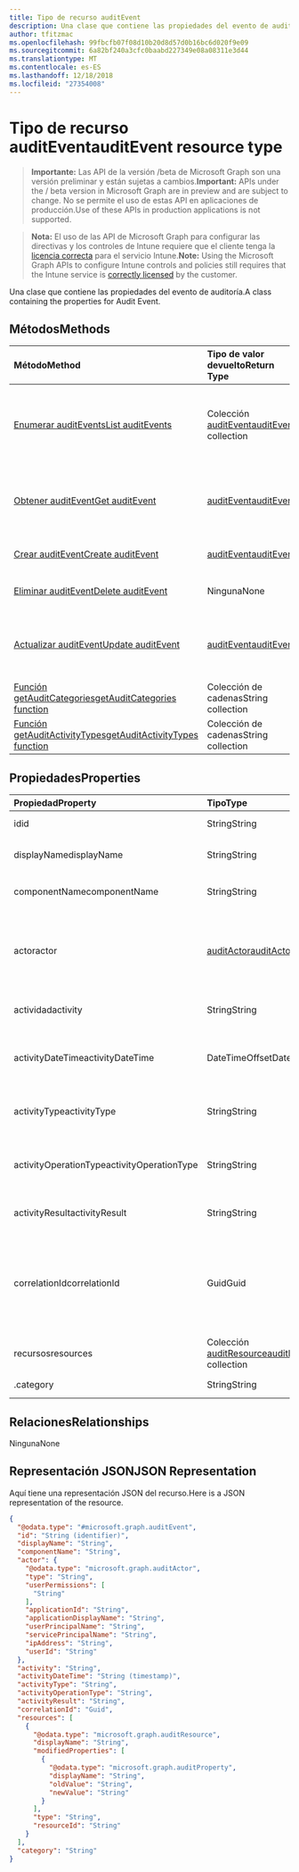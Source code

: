 ```yaml
---
title: Tipo de recurso auditEvent
description: Una clase que contiene las propiedades del evento de auditoría.
author: tfitzmac
ms.openlocfilehash: 99fbcfb07f08d10b20d8d57d0b16bc6d020f9e09
ms.sourcegitcommit: 6a82bf240a3cfc0baabd227349e08a08311e3d44
ms.translationtype: MT
ms.contentlocale: es-ES
ms.lasthandoff: 12/18/2018
ms.locfileid: "27354008"
---
```

# <a name="auditevent-resource-type"></a><span data-ttu-id="ca863-103">Tipo de recurso auditEvent</span><span class="sxs-lookup"><span data-stu-id="ca863-103">auditEvent resource type</span></span>

> <span data-ttu-id="ca863-104">**Importante:** Las API de la versión /beta de Microsoft Graph son una versión preliminar y están sujetas a cambios.</span><span class="sxs-lookup"><span data-stu-id="ca863-104">**Important:** APIs under the / beta version in Microsoft Graph are in preview and are subject to change.</span></span> <span data-ttu-id="ca863-105">No se permite el uso de estas API en aplicaciones de producción.</span><span class="sxs-lookup"><span data-stu-id="ca863-105">Use of these APIs in production applications is not supported.</span></span>

> <span data-ttu-id="ca863-106">**Nota:** El uso de las API de Microsoft Graph para configurar las directivas y los controles de Intune requiere que el cliente tenga la [licencia correcta](https://go.microsoft.com/fwlink/?linkid=839381) para el servicio Intune.</span><span class="sxs-lookup"><span data-stu-id="ca863-106">**Note:** Using the Microsoft Graph APIs to configure Intune controls and policies still requires that the Intune service is [correctly licensed](https://go.microsoft.com/fwlink/?linkid=839381) by the customer.</span></span>

<span data-ttu-id="ca863-107">Una clase que contiene las propiedades del evento de auditoría.</span><span class="sxs-lookup"><span data-stu-id="ca863-107">A class containing the properties for Audit Event.</span></span>
## <a name="methods"></a><span data-ttu-id="ca863-108">Métodos</span><span class="sxs-lookup"><span data-stu-id="ca863-108">Methods</span></span>
|<span data-ttu-id="ca863-109">Método</span><span class="sxs-lookup"><span data-stu-id="ca863-109">Method</span></span>|<span data-ttu-id="ca863-110">Tipo de valor devuelto</span><span class="sxs-lookup"><span data-stu-id="ca863-110">Return Type</span></span>|<span data-ttu-id="ca863-111">Descripción</span><span class="sxs-lookup"><span data-stu-id="ca863-111">Description</span></span>|
|:---|:---|:---|
|[<span data-ttu-id="ca863-112">Enumerar auditEvents</span><span class="sxs-lookup"><span data-stu-id="ca863-112">List auditEvents</span></span>](../api/intune-auditing-auditevent-list.md)|<span data-ttu-id="ca863-113">Colección [auditEvent](../resources/intune-auditing-auditevent.md)</span><span class="sxs-lookup"><span data-stu-id="ca863-113">[auditEvent](../resources/intune-auditing-auditevent.md) collection</span></span>|<span data-ttu-id="ca863-114">Enumere las propiedades y las relaciones de los objetos [auditEvent](../resources/intune-auditing-auditevent.md).</span><span class="sxs-lookup"><span data-stu-id="ca863-114">List properties and relationships of the [auditEvent](../resources/intune-auditing-auditevent.md) objects.</span></span>|
|[<span data-ttu-id="ca863-115">Obtener auditEvent</span><span class="sxs-lookup"><span data-stu-id="ca863-115">Get auditEvent</span></span>](../api/intune-auditing-auditevent-get.md)|[<span data-ttu-id="ca863-116">auditEvent</span><span class="sxs-lookup"><span data-stu-id="ca863-116">auditEvent</span></span>](../resources/intune-auditing-auditevent.md)|<span data-ttu-id="ca863-117">Lea las propiedades y las relaciones del objeto [auditEvent](../resources/intune-auditing-auditevent.md).</span><span class="sxs-lookup"><span data-stu-id="ca863-117">Read properties and relationships of the [auditEvent](../resources/intune-auditing-auditevent.md) object.</span></span>|
|[<span data-ttu-id="ca863-118">Crear auditEvent</span><span class="sxs-lookup"><span data-stu-id="ca863-118">Create auditEvent</span></span>](../api/intune-auditing-auditevent-create.md)|[<span data-ttu-id="ca863-119">auditEvent</span><span class="sxs-lookup"><span data-stu-id="ca863-119">auditEvent</span></span>](../resources/intune-auditing-auditevent.md)|<span data-ttu-id="ca863-120">Cree un objeto [auditEvent](../resources/intune-auditing-auditevent.md).</span><span class="sxs-lookup"><span data-stu-id="ca863-120">Create a new [auditEvent](../resources/intune-auditing-auditevent.md) object.</span></span>|
|[<span data-ttu-id="ca863-121">Eliminar auditEvent</span><span class="sxs-lookup"><span data-stu-id="ca863-121">Delete auditEvent</span></span>](../api/intune-auditing-auditevent-delete.md)|<span data-ttu-id="ca863-122">Ninguna</span><span class="sxs-lookup"><span data-stu-id="ca863-122">None</span></span>|<span data-ttu-id="ca863-123">Elimina un [auditEvent](../resources/intune-auditing-auditevent.md).</span><span class="sxs-lookup"><span data-stu-id="ca863-123">Deletes a [auditEvent](../resources/intune-auditing-auditevent.md).</span></span>|
|[<span data-ttu-id="ca863-124">Actualizar auditEvent</span><span class="sxs-lookup"><span data-stu-id="ca863-124">Update auditEvent</span></span>](../api/intune-auditing-auditevent-update.md)|[<span data-ttu-id="ca863-125">auditEvent</span><span class="sxs-lookup"><span data-stu-id="ca863-125">auditEvent</span></span>](../resources/intune-auditing-auditevent.md)|<span data-ttu-id="ca863-126">Actualice las propiedades de un objeto [auditEvent](../resources/intune-auditing-auditevent.md).</span><span class="sxs-lookup"><span data-stu-id="ca863-126">Update the properties of a [auditEvent](../resources/intune-auditing-auditevent.md) object.</span></span>|
|[<span data-ttu-id="ca863-127">Función getAuditCategories</span><span class="sxs-lookup"><span data-stu-id="ca863-127">getAuditCategories function</span></span>](../api/intune-auditing-auditevent-getauditcategories.md)|<span data-ttu-id="ca863-128">Colección de cadenas</span><span class="sxs-lookup"><span data-stu-id="ca863-128">String collection</span></span>|<span data-ttu-id="ca863-129">Todavía no documentado</span><span class="sxs-lookup"><span data-stu-id="ca863-129">Not yet documented</span></span>|
|[<span data-ttu-id="ca863-130">Función getAuditActivityTypes</span><span class="sxs-lookup"><span data-stu-id="ca863-130">getAuditActivityTypes function</span></span>](../api/intune-auditing-auditevent-getauditactivitytypes.md)|<span data-ttu-id="ca863-131">Colección de cadenas</span><span class="sxs-lookup"><span data-stu-id="ca863-131">String collection</span></span>|<span data-ttu-id="ca863-132">Todavía no documentado</span><span class="sxs-lookup"><span data-stu-id="ca863-132">Not yet documented</span></span>|

## <a name="properties"></a><span data-ttu-id="ca863-133">Propiedades</span><span class="sxs-lookup"><span data-stu-id="ca863-133">Properties</span></span>
|<span data-ttu-id="ca863-134">Propiedad</span><span class="sxs-lookup"><span data-stu-id="ca863-134">Property</span></span>|<span data-ttu-id="ca863-135">Tipo</span><span class="sxs-lookup"><span data-stu-id="ca863-135">Type</span></span>|<span data-ttu-id="ca863-136">Descripción</span><span class="sxs-lookup"><span data-stu-id="ca863-136">Description</span></span>|
|:---|:---|:---|
|<span data-ttu-id="ca863-137">id</span><span class="sxs-lookup"><span data-stu-id="ca863-137">id</span></span>|<span data-ttu-id="ca863-138">String</span><span class="sxs-lookup"><span data-stu-id="ca863-138">String</span></span>|<span data-ttu-id="ca863-139">Clave de la entidad.</span><span class="sxs-lookup"><span data-stu-id="ca863-139">Key of the entity.</span></span>|
|<span data-ttu-id="ca863-140">displayName</span><span class="sxs-lookup"><span data-stu-id="ca863-140">displayName</span></span>|<span data-ttu-id="ca863-141">String</span><span class="sxs-lookup"><span data-stu-id="ca863-141">String</span></span>|<span data-ttu-id="ca863-142">Nombre para mostrar del evento.</span><span class="sxs-lookup"><span data-stu-id="ca863-142">Event display name.</span></span>|
|<span data-ttu-id="ca863-143">componentName</span><span class="sxs-lookup"><span data-stu-id="ca863-143">componentName</span></span>|<span data-ttu-id="ca863-144">String</span><span class="sxs-lookup"><span data-stu-id="ca863-144">String</span></span>|<span data-ttu-id="ca863-145">Nombre del componente.</span><span class="sxs-lookup"><span data-stu-id="ca863-145">Component name.</span></span>|
|<span data-ttu-id="ca863-146">actor</span><span class="sxs-lookup"><span data-stu-id="ca863-146">actor</span></span>|[<span data-ttu-id="ca863-147">auditActor</span><span class="sxs-lookup"><span data-stu-id="ca863-147">auditActor</span></span>](../resources/intune-auditing-auditactor.md)|<span data-ttu-id="ca863-148">Usuario y aplicación de AAD que están asociados al evento de auditoría.</span><span class="sxs-lookup"><span data-stu-id="ca863-148">AAD user and application that are associated with the audit event.</span></span>|
|<span data-ttu-id="ca863-149">actividad</span><span class="sxs-lookup"><span data-stu-id="ca863-149">activity</span></span>|<span data-ttu-id="ca863-150">String</span><span class="sxs-lookup"><span data-stu-id="ca863-150">String</span></span>|<span data-ttu-id="ca863-151">Nombre descriptivo de la actividad.</span><span class="sxs-lookup"><span data-stu-id="ca863-151">Friendly name of the activity.</span></span>|
|<span data-ttu-id="ca863-152">activityDateTime</span><span class="sxs-lookup"><span data-stu-id="ca863-152">activityDateTime</span></span>|<span data-ttu-id="ca863-153">DateTimeOffset</span><span class="sxs-lookup"><span data-stu-id="ca863-153">DateTimeOffset</span></span>|<span data-ttu-id="ca863-154">La fecha y hora en UTC a la que se realizó la actividad.</span><span class="sxs-lookup"><span data-stu-id="ca863-154">The date time in UTC when the activity was performed.</span></span>|
|<span data-ttu-id="ca863-155">activityType</span><span class="sxs-lookup"><span data-stu-id="ca863-155">activityType</span></span>|<span data-ttu-id="ca863-156">String</span><span class="sxs-lookup"><span data-stu-id="ca863-156">String</span></span>|<span data-ttu-id="ca863-157">El tipo de actividad que se realizó.</span><span class="sxs-lookup"><span data-stu-id="ca863-157">The type of activity that was being performed.</span></span>|
|<span data-ttu-id="ca863-158">activityOperationType</span><span class="sxs-lookup"><span data-stu-id="ca863-158">activityOperationType</span></span>|<span data-ttu-id="ca863-159">String</span><span class="sxs-lookup"><span data-stu-id="ca863-159">String</span></span>|<span data-ttu-id="ca863-160">El tipo de operación HTTP de la actividad.</span><span class="sxs-lookup"><span data-stu-id="ca863-160">The HTTP operation type of the activity.</span></span>|
|<span data-ttu-id="ca863-161">activityResult</span><span class="sxs-lookup"><span data-stu-id="ca863-161">activityResult</span></span>|<span data-ttu-id="ca863-162">String</span><span class="sxs-lookup"><span data-stu-id="ca863-162">String</span></span>|<span data-ttu-id="ca863-163">El resultado de la actividad.</span><span class="sxs-lookup"><span data-stu-id="ca863-163">The result of the activity.</span></span>|
|<span data-ttu-id="ca863-164">correlationId</span><span class="sxs-lookup"><span data-stu-id="ca863-164">correlationId</span></span>|<span data-ttu-id="ca863-165">Guid</span><span class="sxs-lookup"><span data-stu-id="ca863-165">Guid</span></span>|<span data-ttu-id="ca863-166">El identificador de la solicitud de cliente que se usa para correlacionar las actividades dentro del sistema.</span><span class="sxs-lookup"><span data-stu-id="ca863-166">The client request Id that is used to correlate activity within the system.</span></span>|
|<span data-ttu-id="ca863-167">recursos</span><span class="sxs-lookup"><span data-stu-id="ca863-167">resources</span></span>|<span data-ttu-id="ca863-168">Colección [auditResource](../resources/intune-auditing-auditresource.md)</span><span class="sxs-lookup"><span data-stu-id="ca863-168">[auditResource](../resources/intune-auditing-auditresource.md) collection</span></span>|<span data-ttu-id="ca863-169">Recursos que se están modificando.</span><span class="sxs-lookup"><span data-stu-id="ca863-169">Resources being modified.</span></span>|
|<span data-ttu-id="ca863-170">.</span><span class="sxs-lookup"><span data-stu-id="ca863-170">category</span></span>|<span data-ttu-id="ca863-171">String</span><span class="sxs-lookup"><span data-stu-id="ca863-171">String</span></span>|<span data-ttu-id="ca863-172">Categoría de auditoría.</span><span class="sxs-lookup"><span data-stu-id="ca863-172">Audit category.</span></span>|

## <a name="relationships"></a><span data-ttu-id="ca863-173">Relaciones</span><span class="sxs-lookup"><span data-stu-id="ca863-173">Relationships</span></span>
<span data-ttu-id="ca863-174">Ninguna</span><span class="sxs-lookup"><span data-stu-id="ca863-174">None</span></span>
## <a name="json-representation"></a><span data-ttu-id="ca863-175">Representación JSON</span><span class="sxs-lookup"><span data-stu-id="ca863-175">JSON Representation</span></span>
<span data-ttu-id="ca863-176">Aquí tiene una representación JSON del recurso.</span><span class="sxs-lookup"><span data-stu-id="ca863-176">Here is a JSON representation of the resource.</span></span>
<!-- {
  "blockType": "resource",
  "keyProperty": "id",
  "@odata.type": "microsoft.graph.auditEvent"
}
-->
``` json
{
  "@odata.type": "#microsoft.graph.auditEvent",
  "id": "String (identifier)",
  "displayName": "String",
  "componentName": "String",
  "actor": {
    "@odata.type": "microsoft.graph.auditActor",
    "type": "String",
    "userPermissions": [
      "String"
    ],
    "applicationId": "String",
    "applicationDisplayName": "String",
    "userPrincipalName": "String",
    "servicePrincipalName": "String",
    "ipAddress": "String",
    "userId": "String"
  },
  "activity": "String",
  "activityDateTime": "String (timestamp)",
  "activityType": "String",
  "activityOperationType": "String",
  "activityResult": "String",
  "correlationId": "Guid",
  "resources": [
    {
      "@odata.type": "microsoft.graph.auditResource",
      "displayName": "String",
      "modifiedProperties": [
        {
          "@odata.type": "microsoft.graph.auditProperty",
          "displayName": "String",
          "oldValue": "String",
          "newValue": "String"
        }
      ],
      "type": "String",
      "resourceId": "String"
    }
  ],
  "category": "String"
}
```





